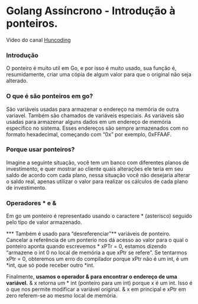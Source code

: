 # Golang Assíncrono - Introdução à ponteiros.

Video do canal [Huncoding](https://www.youtube.com/watch?v=FLIWsfS9gTg&list=PLm-xZWCprwYQz7Di62Z93zGHyLC-HkFpb)

### Introdução

O ponteiro é muito util em Go, e por isso é muito usado, sua função é, resumidamente, criar uma cópia de algum valor para que o original não seja alterado.

### O que é são ponteiros em go?

São variáveis usadas para armazenar o endereço na memória de outra variavel. Também são chamados de variáveis especiais. As variáveis são usadas para armazenar alguns dados em um endereço de memória específico no sistema. Esses endereços são sempre armazenados com no formato hexadecimal, começando com “0x” por exemplo, 0xFFAAF.

### Porque usar ponteiros?

Imagine a seguinte situação, você tem um banco com diferentes planos de investimento, e quer mostrar ao cliente quais alterações ele teria em seu saldo de acordo com cada plano, nessa situação você não desejaria alterar o saldo real, apenas utilizar o valor para realizar os cálculos de cada plano de investimento.

### Operadores * e &

Em go um ponteiro é representado usando o caractere * (asterisco) seguido pelo tipo de  valor armazenado.

*** Também é usado para “desreferenciar”** variáveis de ponteiro. Cancelar a referência de um ponterio nos dá acesso ao valor para o qual o ponteiro aponta quando escrevemos * xPTr = 0, estamos dizendo “armazene o int 0 no local de memória a que xPtr se refere”. Se tentarmos xPtr = 0, obteremos um erro do compilador porque xPtr não é um int, é um *int, que só pode receber outro *int.

Finalmente, ******************************************************************************************************************************usamos o operador & para encontrar o endereço de uma variável.****************************************************************************************************************************** & x retorna um * int (ponteiro para um int) porque x é um int. Isso é o que nos permite modificar a variável original. & x em principal e xPtr em zero referem-se ao mesmo local de memória.